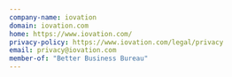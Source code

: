```yaml
---
company-name: iovation
domain: iovation.com
home: https://www.iovation.com/
privacy-policy: https://www.iovation.com/legal/privacy
email: privacy@iovation.com
member-of: "Better Business Bureau"
---
```




